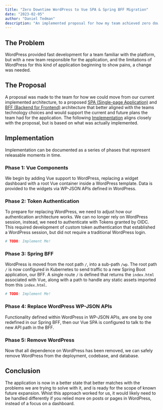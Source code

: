 ```yaml
---
title: "Zero Downtime WordPress to Vue SPA & Spring BFF Migration"
date: "2023-02-05"
author: "Daniel Tedman"
description: "An implemented proposal for how my team achieved zero downtime while migrating a WordPress website to a Vue SPA and Spring BFF in Kubernetes."
---
```


## The Problem

WordPress provided fast development for a team familiar with the platform, but with a new team responsible for the application, and the limitations of WordPress for this kind of application beginning to show pains, a change was needed.

## The Proposal

A proposal was made to the team for how we could move from our current implemented architecture, to a proposed [SPA (Single-page Application)](https://developer.mozilla.org/en-US/docs/Glossary/SPA) and [BFF (Backend for Frontend)](https://samnewman.io/patterns/architectural/bff/) architecture that better aligned with the teams technology choices and would support the current and future plans the team had for the application. The following [Implementation](#implementation) aligns closely with the proposal, but is based on what was actually implemented.

## Implementation

Implementation can be documented as a series of phases that represent releasable moments in time.

### Phase 1: Vue Components

We begin by adding Vue support to WordPress, replacing a widget dashboard with a root Vue container inside a WordPress template. Data is provided to the widgets via WP-JSON APIs defined in WordPress.

### Phase 2: Token Authentication

To prepare for replacing WordPress, we need to adjust how our authentication architecture works. We can no longer rely on WordPress session, instead, we need to authenticate with Tokens granted by OIDC. This required development of custom token authentication that established a WordPress session, but did not require a traditional WordPress login.

```php
# TODO: Implement Me!
```

### Phase 3: Spring BFF

WordPress is moved from the root path `/`, into a sub-path `/wp`. The root path `/` is now configured in Kubernetes to send traffic to a new Spring Boot application, our BFF. A single route `/` is defined that returns the `index.html` associated with Vue, along with a path to handle any static assets imported from this `index.html`.

```yaml
# TODO: Implement Me!
```

### Phase 4: Replace WordPress WP-JSON APIs

Functionality defined within WordPress in WP-JSON APIs, are one by one redefined in our Spring BFF, then our Vue SPA is configured to talk to the new API path in the BFF.

### Phase 5: Remove WordPress

Now that all dependence on WordPress has been removed, we can safely remove WordPress from the deployment, codebase, and database.

## Conclusion

The application is now in a better state that better matches with the problems we are trying to solve with it, and is ready for the scope of known future expansion. Whist this approach worked for us, it would likely need to be handled differently if you relied more on posts or pages in WordPress, instead of a focus on a dashboard.
